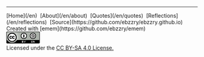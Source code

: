 
***
<div class="footer">

<div class="text-small">
[Home](/en)  [About](/en/about)  [Quotes](/en/quotes)  [Reflections](/en/reflections)  [Source](https://github.com/ebzzry/ebzzry.github.io)
</div>
<div class="text-x-small">
Created with [emem](https://github.com/ebzzry/emem)
</div>

<div class="text-x-small">
<a rel="license" href="https://creativecommons.org/licenses/by-sa/4.0/deed.en"><img alt="Creative Commons Attribution-ShareAlike 4.0 International License" class="cc" src="/bildoj/cc4-sa-88x31.png" /></a><br>
Licensed under the <a rel="license" href="https://creativecommons.org/licenses/by-sa/4.0/deed.en">CC BY-SA 4.0 License.</a><br>
</div>

</div>
